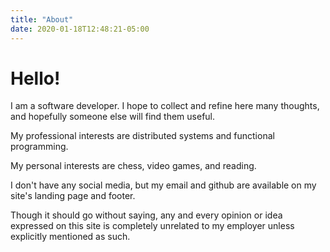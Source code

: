 ```yaml
---
title: "About"
date: 2020-01-18T12:48:21-05:00
---
```


# Hello!

I am a software developer. I hope to collect and refine here many thoughts, and hopefully someone else will find them useful.

My professional interests are distributed systems and functional programming.

My personal interests are chess, video games, and reading.

I don't have any social media, but my email and github are available on my site's landing page and footer.

Though it should go without saying, any and every opinion or idea expressed on this site is completely unrelated to my employer unless explicitly mentioned as such.